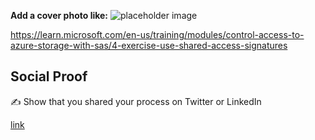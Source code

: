 **Add a cover photo like:**
![placeholder image](https://via.placeholder.com/1200x600)


https://learn.microsoft.com/en-us/training/modules/control-access-to-azure-storage-with-sas/4-exercise-use-shared-access-signatures 


## Social Proof

✍️ Show that you shared your process on Twitter or LinkedIn

[link](link)
